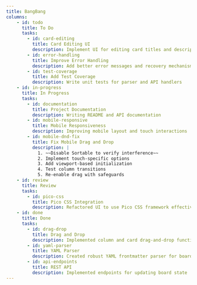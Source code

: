 ```yaml
---
title: BangBang
columns:
    - id: todo
      title: To Do
      tasks:
        - id: card-editing
          title: Card Editing UI
          description: Implement UI for editing card titles and descriptions
        - id: error-handling
          title: Improve Error Handling
          description: Add better error messages and recovery mechanisms
        - id: test-coverage
          title: Add Test Coverage
          description: Write unit tests for parser and API handlers
    - id: in-progress
      title: In Progress
      tasks:
        - id: documentation
          title: Project Documentation
          description: Writing README and API documentation
        - id: mobile-responsive
          title: Mobile Responsiveness
          description: Improving mobile layout and touch interactions
        - id: mobile-dnd-fix
          title: Fix Mobile Drag and Drop
          description: |
            1. ~~Disable Sortable to verify interference~~
            2. Implement touch-specific options
            3. Add viewport-based initialization
            4. Test column transitions
            5. Re-enable drag with safeguards
    - id: review
      title: Review
      tasks:
        - id: pico-css
          title: Pico CSS Integration
          description: Refactored UI to use Pico CSS framework effectively
    - id: done
      title: Done
      tasks:
        - id: drag-drop
          title: Drag and Drop
          description: Implemented column and card drag-and-drop functionality
        - id: yaml-parser
          title: YAML Parser
          description: Created robust YAML frontmatter parser for board.md
        - id: api-endpoints
          title: REST API
          description: Implemented endpoints for updating board state
---
```

